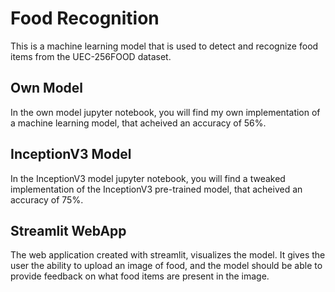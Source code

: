 # Food Recognition
This is a machine learning model that is used to detect and recognize food items from the UEC-256FOOD dataset.

## Own Model
In the own model jupyter notebook, you will find my own implementation of a machine learning model, that acheived an accuracy of 56%.

## InceptionV3 Model
In the InceptionV3 model jupyter notebook, you will find a tweaked implementation of the InceptionV3 pre-trained model, that acheived an accuracy of 75%.

## Streamlit WebApp
The web application created with streamlit, visualizes the model. It gives the user the ability to upload an image of food, and the model should be able to provide feedback on what food items are present in the image.

